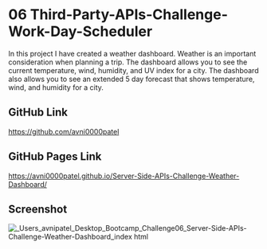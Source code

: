 # 06 Third-Party-APIs-Challenge-Work-Day-Scheduler
In this project I have created a weather dashboard. Weather is an important consideration when planning a trip. The dashboard allows you to see the current temperature, wind, humidity, and UV index for a city. The dashboard also allows you to see an extended 5 day forecast that shows temperature, wind, and humidity for a city.
## GitHub Link
https://github.com/avni0000patel
## GitHub Pages Link
https://avni0000patel.github.io/Server-Side-APIs-Challenge-Weather-Dashboard/
## Screenshot
![_Users_avnipatel_Desktop_Bootcamp_Challenge06_Server-Side-APIs-Challenge-Weather-Dashboard_index html](https://user-images.githubusercontent.com/104175474/179132888-4f53b0a2-423e-48cc-a8fb-96743a6782a6.png)
